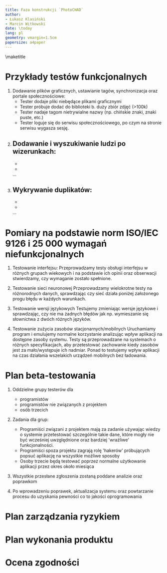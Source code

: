 ```yaml
---
title: Faza konstrukcji `PhotoCHAD`
author:
- Łukasz Klasiński
- Marcin Witkowski
date: \today
lang: pl
geometry: vmargin=1.5cm
papersize: a4paper
---
```


\maketitle

# Przykłady testów funkcjonalnych

1) Dodawanie plików graficznych, ustawianie tagów, synchronizacja oraz portale społecznościowe:
    - Tester dodaje pliki niebędące plikami graficznymi
    - Tester próbuje dodać do biblioteki b. duży zbiór zdjęć (>100k)
    - Tester nadaje tagom nietrywialne nazwy (np. chińskie znaki, znaki puste, etc.)
    - Tester loguje się do serwisu społecznościowego, po czym na stronie serwisu wygasza sesję.
2) Dodawanie i wyszukiwanie ludzi po wizerunkach:
    -
    -
    -
    ...
3) Wykrywanie duplikatów:
    -
    -
    -
    ...

# Pomiary na podstawie norm ISO/IEC 9126 i 25 000 wymagań niefunkcjonalnych

1) Testowanie interfejsu:
    Przeprowadzamy testy obsługi interfejsu w różnych grupach wiekowych i na podstawie ich opinii oraz 
    obserwacji stwierdzamy, czy wymaganie zostało spełnione.

2) Testowanie sieci neuronowej
    Przeprowadzamy wielokrotne testy na różnorodnych danych, sprawdzając czy sieć działa poniżej założonego progu błędu
    w każdych warunkach.

3) Testowanie wersji językowych
    Testujemy zmieniając wersje językowe i sprawdzając, czy nie ma żadnych błędów jak np. wymieszanie się słownictwa z dwóch różnych języków. 

4) Testowanie zużycia zasobów stacjonarnych/mobilnych
    Uruchamiamy program i emulujemy normalne korzystanie analizując wpływ aplikacji na dostępne zasoby systemu. 
    Testy są przeprowadzane na systemach o różnych specyfikacjach, aby przetestować zachowanie kiedy zasobów jest za mało/występuje ich nadmiar. Ponad to testujemy wpływ aplikacji na czas działania wszelakich urządzeń mobilnych bez ładowania. 


# Plan beta-testowania

1) Oddzielne grupy testerów dla 
    - programistów
    - programistów nie związanych z projektem
    - osób trzecich

2) Zadania dla grup:  
    - Programiści związani z projektem mają za zadanie używając wiedzy o systemie przetestować szczególnie takie dane, które mogły nie być wcześniej uwzględnione oraz bardziej 'wrażliwe' funkcjonalności.
    - Programiści spoza projektu zagrają rolę 'hakerów' próbujących popsuć aplikację na wszystkie możliwe sposoby
    - Osoby trzecie będą testować poprzez normalne użytkowanie aplikacji przez okres około miesiąca

3) Wszystkie przesłane zgłoszenia zostaną poddane analizie oraz poprawkom

4) Po wprowadzeniu poprawek, aktualizacja systemu oraz powtarzanie procesu do uzyskania pewności co to jakości oprogramowania


# Plan zarządzania ryzykiem

<!-- copy paste z lab1 + ryzyko z testowania?
-->

# Plan wykonania produktu

<!-- musi zawierać
    - dokładniejszą ocene pracochłonnosci
    - dokladniejszy harmonogram
-->

# Ocena zgodności

<!--
Ofc wszystko zgodne z planem 420/10
-->

